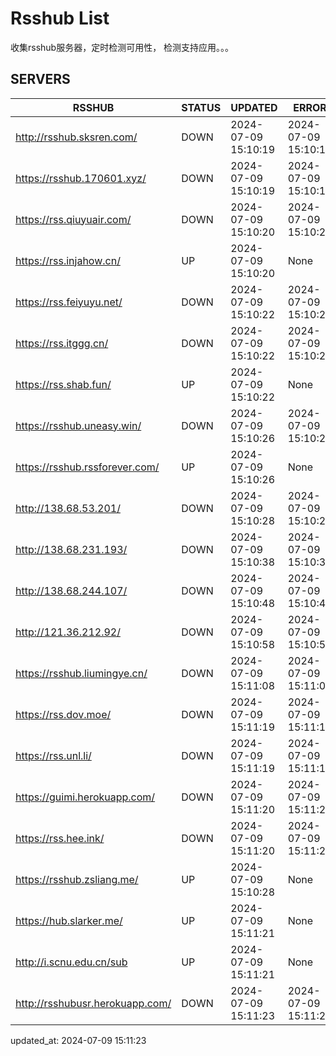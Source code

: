 # Rsshub List

收集rsshub服务器，定时检测可用性， 检测支持应用。。。


## SERVERS

|  RSSHUB   | STATUS  | UPDATED  | ERROR  | TWITTER |  
|  ----  | ----  | ----  | ----  | ---- |  
| http://rsshub.sksren.com/ | DOWN | 2024-07-09 15:10:19 | 2024-07-09 15:10:19 |  
| https://rsshub.170601.xyz/ | DOWN | 2024-07-09 15:10:19 | 2024-07-09 15:10:19 |  
| https://rss.qiuyuair.com/ | DOWN | 2024-07-09 15:10:20 | 2024-07-09 15:10:20 |  
| https://rss.injahow.cn/ | UP | 2024-07-09 15:10:20 | None ||  
| https://rss.feiyuyu.net/ | DOWN | 2024-07-09 15:10:22 | 2024-07-09 15:10:22 |  
| https://rss.itggg.cn/ | DOWN | 2024-07-09 15:10:22 | 2024-07-09 15:10:22 |  
| https://rss.shab.fun/ | UP | 2024-07-09 15:10:22 | None ||  
| https://rsshub.uneasy.win/ | DOWN | 2024-07-09 15:10:26 | 2024-07-09 15:10:26 |  
| https://rsshub.rssforever.com/ | UP | 2024-07-09 15:10:26 | None ||  
| http://138.68.53.201/ | DOWN | 2024-07-09 15:10:28 | 2024-07-09 15:10:28 |  
| http://138.68.231.193/ | DOWN | 2024-07-09 15:10:38 | 2024-07-09 15:10:38 |  
| http://138.68.244.107/ | DOWN | 2024-07-09 15:10:48 | 2024-07-09 15:10:48 |  
| http://121.36.212.92/ | DOWN | 2024-07-09 15:10:58 | 2024-07-09 15:10:58 |  
| https://rsshub.liumingye.cn/ | DOWN | 2024-07-09 15:11:08 | 2024-07-09 15:11:08 |  
| https://rss.dov.moe/ | DOWN | 2024-07-09 15:11:19 | 2024-07-09 15:11:19 |  
| https://rss.unl.li/ | DOWN | 2024-07-09 15:11:19 | 2024-07-09 15:11:19 |  
| https://guimi.herokuapp.com/ | DOWN | 2024-07-09 15:11:20 | 2024-07-09 15:11:20 |  
| https://rss.hee.ink/ | DOWN | 2024-07-09 15:11:20 | 2024-07-09 15:11:20 |  
| https://rsshub.zsliang.me/ | UP | 2024-07-09 15:10:28 | None |OK|  
| https://hub.slarker.me/ | UP | 2024-07-09 15:11:21 | None ||  
| http://i.scnu.edu.cn/sub | UP | 2024-07-09 15:11:21 | None ||  
| http://rsshubusr.herokuapp.com/ | DOWN | 2024-07-09 15:11:23 | 2024-07-09 15:11:23 |  
  

updated_at: 2024-07-09 15:11:23  
